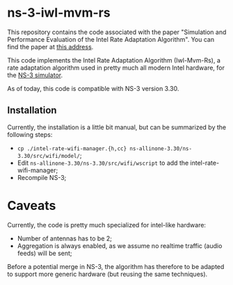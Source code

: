# ns-3-iwl-mvm-rs

This repository contains the code associated with the paper "Simulation and Performance Evaluation of the Intel Rate Adaptation Algorithm". You can find the paper at [this address](https://remy.grunblatt.org/pdfs/Simulation_and_Performance_Evaluation_of_the_Intel_Rate_Adaptation_Algorithm.pdf).

This code implements the Intel Rate Adaptation Algorithm (Iwl-Mvm-Rs), a rate adaptation algorithm used in pretty much all modern Intel hardware, for the [NS-3 simulator](https://www.nsnam.org/).

As of today, this code is compatible with NS-3 version 3.30.

## Installation

Currently, the installation is a little bit manual, but can be summarized by the following steps:

- `cp ./intel-rate-wifi-manager.{h,cc} ns-allinone-3.30/ns-3.30/src/wifi/model/`;
- Edit `ns-allinone-3.30/ns-3.30/src/wifi/wscript` to add the intel-rate-wifi-manager;
- Recompile NS-3;

# Caveats

Currently, the code is pretty much specialized for intel-like hardware:

- Number of antennas has to be 2;
- Aggregation is always enabled, as we assume no realtime traffic (audio feeds) will be sent;

Before a potential merge in NS-3, the algorithm has therefore to be adapted to support more generic hardware (but reusing the same techniques).
